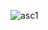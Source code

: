 
![asc1](https://github.com/PedBoyzzz/BestTemplete/assets/161984272/cc308e0b-343a-4f97-9ebf-2faf1b249c41)  
